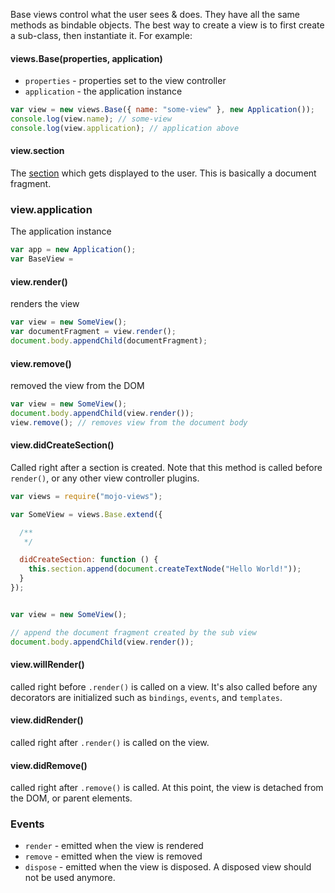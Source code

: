 Base views control what the user sees & does. They have all the same methods as bindable objects. The best way to create a view is to first create a sub-class, then instantiate it. For example:

#### views.Base(properties, application)

- `properties` - properties set to the view controller
- `application` - the application instance

```javascript
var view = new views.Base({ name: "some-view" }, new Application());
console.log(view.name); // some-view
console.log(view.application); // application above
```

#### view.section

The [section](https://github.com/classdojo/loaf.js) which gets displayed to the user. This is basically a document fragment.

### view.application

The application instance

```javascript
var app = new Application();
var BaseView =
```


#### view.render()

renders the view

```javascript
var view = new SomeView();
var documentFragment = view.render();
document.body.appendChild(documentFragment);
```

#### view.remove()

removed the view from the DOM

```javascript
var view = new SomeView();
document.body.appendChild(view.render());
view.remove(); // removes view from the document body
```

#### view.didCreateSection()

Called right after a section is created. Note that this method is called before `render()`, or any other view controller plugins.

```javascript
var views = require("mojo-views");

var SomeView = views.Base.extend({

  /**
   */

  didCreateSection: function () {
    this.section.append(document.createTextNode("Hello World!"));
  }
});


var view = new SomeView();

// append the document fragment created by the sub view
document.body.appendChild(view.render());
```

#### view.willRender()

called right before `.render()` is called on a view. It's also called before any decorators are initialized such as `bindings`, `events`, and `templates`.

#### view.didRender()

called right after `.render()` is called on the view.

#### view.didRemove()

called right after `.remove()` is called. At this point, the view is detached from the DOM, or parent elements.



### Events

- `render` - emitted when the view is rendered
- `remove` - emitted when the view is removed
- `dispose` - emitted when the view is disposed. A disposed view should not be used anymore.
